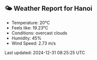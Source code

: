 <!-- WEATHER-START -->
## 🌤 Weather Report for Hanoi

- Temperature: 20°C
- Feels like: 19.23°C
- Conditions: overcast clouds
- Humidity: 45%
- Wind Speed: 2.73 m/s

Last updated: 2024-12-31 08:25:25 UTC
<!-- WEATHER-END -->
